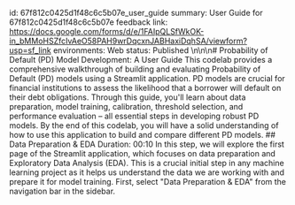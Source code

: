 id: 67f812c0425d1f48c6c5b07e_user_guide
summary: User Guide for 67f812c0425d1f48c6c5b07e
feedback link: https://docs.google.com/forms/d/e/1FAIpQLSfWkOK-in_bMMoHSZfcIvAeO58PAH9wrDqcxnJABHaxiDqhSA/viewform?usp=sf_link
environments: Web
status: Published
\n\n\n# Probability of Default (PD) Model Development:   A User Guide  This codelab provides a comprehensive walkthrough of building and evaluating Probability of Default (PD) models using a Streamlit application.  PD models are crucial for financial institutions to assess the likelihood that a borrower will default on their debt obligations. Through this guide, you'll learn about data preparation, model training, calibration, threshold selection, and performance evaluation – all essential steps in developing robust PD models. By the end of this codelab, you will have a solid understanding of how to use this application to build and compare different PD models.    ## Data Preparation & EDA Duration: 00:10    In this step, we will explore the first page of the Streamlit application, which focuses on data preparation and Exploratory Data Analysis (EDA). This is a crucial initial step in any machine learning project as it helps us understand the data we are working with and prepare it for model training.  First, select "Data Preparation & EDA" from the navigation bar in the sidebar.